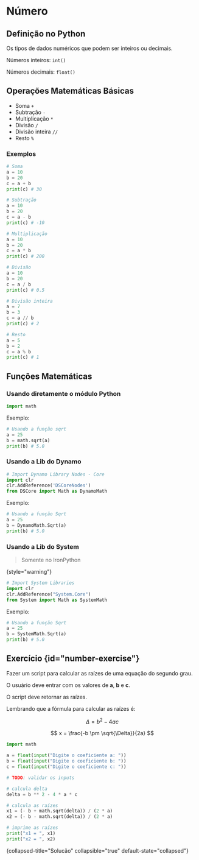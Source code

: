 # Número

## Definição no Python

Os tipos de dados numéricos que podem ser inteiros ou decimais.

Números inteiros: `int()`

Números decimais: `float()`

## Operações Matemáticas Básicas

*   Soma `+`
*   Subtração `-`
*   Multiplicação `*`
*   Divisão `/`
*   Divisão inteira `//`
*   Resto `%`

### Exemplos

```python
# Soma
a = 10
b = 20
c = a + b
print(c) # 30

# Subtração
a = 10
b = 20
c = a - b
print(c) # -10

# Multiplicação
a = 10
b = 20
c = a * b
print(c) # 200

# Divisão
a = 10
b = 20
c = a / b
print(c) # 0.5

# Divisão inteira
a = 7
b = 3
c = a // b
print(c) # 2

# Resto
a = 5
b = 2
c = a % b
print(c) # 1
```

## Funções Matemáticas

### Usando diretamente o módulo **Python**

```python
import math
```

Exemplo:

```python
# Usando a função sqrt
a = 25
b = math.sqrt(a)
print(b) # 5.0
```

### Usando a Lib do **Dynamo**

```python
# Import Dynamo Library Nodes - Core
import clr
clr.AddReference('DSCoreNodes')
from DSCore import Math as DynamoMath
```

Exemplo:

```python
# Usando a função Sqrt
a = 25
b = DynamoMath.Sqrt(a)
print(b) # 5.0
```

### Usando a Lib do **System** 

> Somente no IronPython
> 
{style="warning"}

```python
# Import System Libraries
import clr
clr.AddReference("System.Core")
from System import Math as SystemMath
```

Exemplo:

```python
# Usando a função Sqrt
a = 25
b = SystemMath.Sqrt(a)
print(b) # 5.0
```

## Exercício {id="number-exercise"}

Fazer um script para calcular as raízes de uma equação do segundo grau.

O usuário deve entrar com os valores de **a**, **b** e **c**.

O script deve retornar as raízes.

Lembrando que a fórmula para calcular as raízes é:

$$ \Delta = b^2 - 4ac $$

$$ x = \frac{-b \pm \sqrt{\Delta}}{2a} $$

```python
import math

a = float(input("Digite o coeficiente a: "))
b = float(input("Digite o coeficiente b: "))
c = float(input("Digite o coeficiente c: "))

# TODO: validar os inputs

# calcula delta
delta = b ** 2 - 4 * a * c

# calcula as raízes
x1 = (- b + math.sqrt(delta)) / (2 * a)
x2 = (- b - math.sqrt(delta)) / (2 * a)

# imprime as raízes
print("x1 = ", x1)
print("x2 = ", x2)
```
{collapsed-title="Solucão" collapsible="true" default-state="collapsed"}